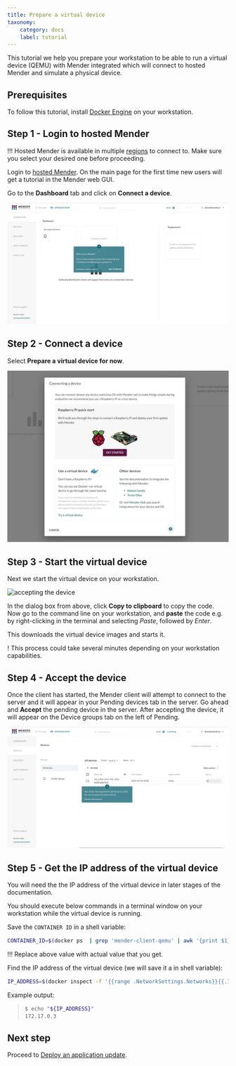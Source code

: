 ```yaml
---
title: Prepare a virtual device
taxonomy:
    category: docs
    label: tutorial
---
```


This tutorial we help you prepare your workstation to be able to run a virtual
device (QEMU) with Mender integrated which will connect to hosted Mender and
simulate a physical device.

## Prerequisites

To follow this tutorial, install
[Docker Engine](https://docs.docker.com/engine/install?target=_blank) on your
workstation.

## Step 1 - Login to hosted Mender

!!! Hosted Mender is available in multiple [regions](/11.General/00.Hosted-Mender-regions/docs.md) to connect to. Make sure you select your desired one before proceeding.

Login to [hosted Mender](https://hosted.mender.io?target=_blank). On the main
page for the first time new users will get a tutorial in the Mender web GUI.

Go to the **Dashboard** tab and click on **Connect a device**.

![connecting a device](Image_0.png)

## Step 2 - Connect a device

Select **Prepare a virtual device for now**.

![connecting a device](Image_1.png)

## Step 3 - Start the virtual device

Next we start the virtual device on your workstation.

![accepting the device](Image_2.png)

In the dialog box from above, click **Copy to clipboard** to copy the code. Now
go to the command line on your workstation, and **paste** the code e.g. by
right-clicking in the terminal and selecting *Paste*, followed by *Enter*.

This downloads the virtual device images and starts it. 

! This process could take several minutes depending on your workstation capabilities.

## Step 4 - Accept the device

Once the client has started, the Mender client will attempt to connect to the
server and it will appear in your Pending devices tab in the server. Go ahead
and **Accept** the pending device in the server. After accepting the device, it
will appear on the Device groups tab on the left of Pending.

![connecting a device](Image_3.png)


## Step 5 - Get the IP address of the virtual device

You will need the the IP address of the virtual device in later stages of the
documentation.

You should execute below commands in a terminal window on your workstation while
the virtual device is running.

Save the `CONTAINER ID` in a shell variable:

```bash
CONTAINER_ID=$(docker ps  | grep 'mender-client-qemu' | awk '{print $1}')
```

!!! Replace above value with actual value that you get.

Find the IP address of the virtual device (we will save it a in shell variable):

```bash
IP_ADDRESS=$(docker inspect -f '{{range .NetworkSettings.Networks}}{{.IPAddress}}{{end}}' "${CONTAINER_ID}")
```

Example output:

>```bash
>$ echo "${IP_ADDRESS}"
>172.17.0.3
>```

## Next step

Proceed to [Deploy an application update](../../02.Deploy-an-application-update/docs.md).
